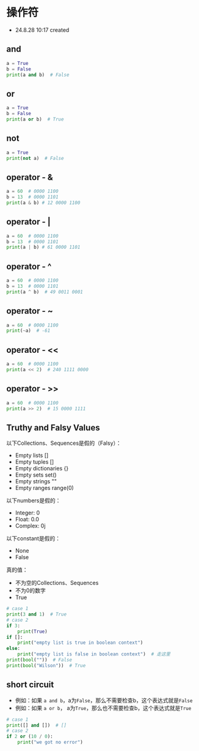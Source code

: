 # 操作符

* 24.8.28 10:17 created

## and

```python
a = True
b = False
print(a and b)  # False
```

## or

```python
a = True
b = False
print(a or b)  # True
```

## not

```python
a = True
print(not a)  # False
```

## operator - &

```python
a = 60  # 0000 1100
b = 13  # 0000 1101
print(a & b) # 12 0000 1100
```

## operator - |

```python
a = 60  # 0000 1100
b = 13  # 0000 1101
print(a | b) # 61 0000 1101
```

## operator - ^
```python
a = 60  # 0000 1100
b = 13  # 0000 1101
print(a ^ b)  # 49 0011 0001
```

## operator - ~
```python
a = 60  # 0000 1100
print(~a)  # -61
```

## operator - <<
```python
a = 60  # 0000 1100
print(a << 2)  # 240 1111 0000
```

## operator - >>
```python
a = 60  # 0000 1100
print(a >> 2)  # 15 0000 1111
```

## Truthy and Falsy Values

以下Collections、Sequences是假的（Falsy）：
* Empty lists []
* Empty tuples []
* Empty dictionaries {}
* Empty sets set()
* Empty strings ""
* Empty ranges range(0)

以下numbers是假的：

* Integer: 0
* Float: 0.0
* Complex: 0j

以下constant是假的：

* None
* False

真的值：

* 不为空的Collections、Sequences
* 不为0的数字
* True

```python
# case 1
print(3 and 1)  # True
# case 2
if 3:
	print(True)
if []:
	print("empty list is true in boolean context")
else:
	print("empty list is false in boolean context")  # 走这里
print(bool(""))  # False
print(bool("Wilson"))  # True
```

## short circuit

* 例如：如果 `a and b`，a为`False`，那么不需要检查b，这个表达式就是`False`
* 例如：如果 `a or b`， a为`True`，那么也不需要检查b，这个表达式就是`True`

```python 
# case 1
print([] and [])  # []
# case 2
if 2 or (10 / 0):
	print("we got no error")
```
